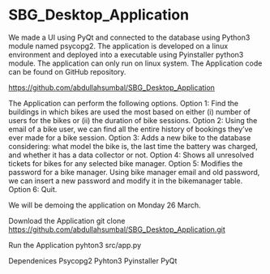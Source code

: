 # SBG_Desktop_Application

We made a UI using PyQt and connected to the database using Python3 module named psycopg2.
The application is developed on a linux environment and deployed into a executable using Pyinstaller python3 module. The application can only run on linux system.
The Application code can be found on GitHub repository.

https://github.com/abdullahsumbal/SBG_Desktop_Application

The Application can perform the following options.
Option 1: Find the buildings in which bikes are used the most based on either (i) number of users for the bikes or (ii) the duration of bike sessions.
Option 2: Using the email of a bike user, we can find all the entire history of bookings they’ve ever made for a bike session.
Option 3: Adds a new bike to the database considering: what model the bike is, the last time the battery was charged, and whether it has a data collector or not.
Option 4: Shows all unresolved tickets for bikes for any selected bike manager.
Option 5: Modifies the password for a bike manager.
Using bike manager email and old password, we can insert a new password and modify it in the bikemanager table.
Option 6: Quit.

We will be demoing the application on Monday 26 March.

Download the Application
git clone https://github.com/abdullahsumbal/SBG_Desktop_Application.git


Run the Application
pyhton3 src/app.py

Dependenices
Psycopg2
Pyhton3
Pyinstaller
PyQt
